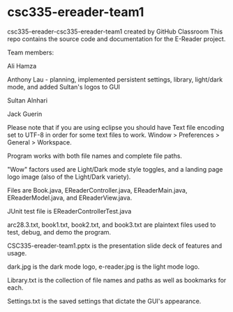 # csc335-ereader-team1
csc335-ereader-csc335-ereader-team1 created by GitHub Classroom
This repo contains the source code and documentation for the E-Reader project. 

Team members: 

Ali Hamza

Anthony Lau - planning, implemented persistent settings, library, light/dark mode, and added Sultan's logos to GUI

Sultan Alnhari

Jack Guerin


Please note that if you are using eclipse you should have Text file encoding set to UTF-8 in order for some text files to work. Window > Preferences > General > Workspace. 

Program works with both file names and complete file paths. 

"Wow" factors used are Light/Dark mode style toggles, and a landing page logo image (also of the Light/Dark variety). 

Files are Book.java, EReaderController.java, EReaderMain.java, EReaderModel.java, and EReaderView.java. 

JUnit test file is EReaderControllerTest.java

arc28.3.txt, book1.txt, book2.txt, and book3.txt are plaintext files used to test, debug, and demo the program. 

CSC335-ereader-team1.pptx is the presentation slide deck of features and usage. 

dark.jpg is the dark mode logo, e-reader.jpg is the light mode logo. 

Library.txt is the collection of file names and paths as well as bookmarks for each. 

Settings.txt is the saved settings that dictate the GUI's appearance. 
